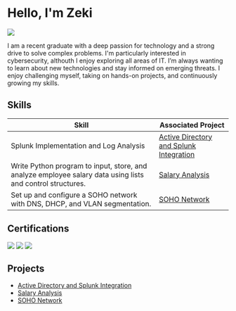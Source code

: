 # Hello, I'm Zeki
<a href="https://www.linkedin.com/in/zeki-arroyo"><img src="https://img.shields.io/badge/-LinkedIn-0072b1?&style=for-the-badge&logo=linkedin&logoColor=white" /></a>


I am a recent graduate with a deep passion for technology and a strong drive to solve complex problems. I'm particularly interested in cybersecurity, althouth I enjoy exploring all areas of IT. I’m always wanting to learn about new technologies and stay informed on emerging threats. I enjoy challenging myself, taking on hands-on projects, and continuously growing my skills.

## Skills


| Skill                                         | Associated Project         |
|-----------------------------------------------|----------------------------|
| Splunk Implementation and Log Analysis         | <a href="https://github.com/Zekee00a/Active-Directory-Configuration/tree/main">Active Directory and Splunk Integration</a>|
| Write Python program to input, store, and analyze employee salary data using lists and control structures. | <a href="https://github.com/Zekee00a/Salary-Analysis">Salary Analysis</a> | 
| Set up and configure a SOHO network with DNS, DHCP, and VLAN segmentation. | <a href="https://github.com/Zekee00a/SOHO-Project/blob/main/README.md">SOHO Network</a> | 

## Certifications
<div>
<img src="https://img.shields.io/badge/CompTIA%20A%2B-FF0000?&style=for-the-badge&logo=CompTIA&logoColor=white" />
<img src="https://img.shields.io/badge/CompTIA%20Network%2B-FF0000?&style=for-the-badge&logo=CompTIA&logoColor=white" />
<img src="https://img.shields.io/badge/CompTIA%20Security%2B-FF0000?&style=for-the-badge&logo=CompTIA&logoColor=white" />

</div>

## Projects
- <a href="https://github.com/Zekee00a/Active-Directory-Configuration/tree/main">Active Directory and Splunk Integration</a>
- <a href="https://github.com/Zekee00a/Salary-Analysis">Salary Analysis</a>
- <a href="https://github.com/Zekee00a/SOHO-Project">SOHO Network</a>
